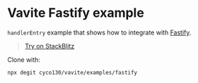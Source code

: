 # Vavite Fastify example

`handlerEntry` example that shows how to integrate with [Fastify](https://fastify.io/).

> [Try on StackBlitz](https://stackblitz.com/github/cyco130/vavite/tree/main/examples/fastify)

Clone with:

```bash
npx degit cyco130/vavite/examples/fastify
```
